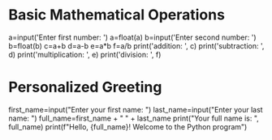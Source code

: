 # Basic Mathematical Operations
a=input('Enter first number: ')
a=float(a)
b=input('Enter second number: ')
b=float(b)
c=a+b
d=a-b
e=a*b
f=a/b
print('addition: ', c)
print('subtraction: ', d)
print('multiplication: ', e)
print('division: ', f)

# Personalized Greeting
first_name=input("Enter your first name: ")
last_name=input("Enter your last name: ")
full_name=first_name + " " + last_name
print("Your full name is: ", full_name)
print(f"Hello, {full_name}! Welcome to the Python program")

